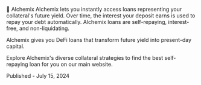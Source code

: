 📜 Alchemix
Alchemix lets you instantly access loans representing your collateral's future yield. Over time, the interest your deposit earns is used to repay your debt automatically. Alchemix loans are self-repaying, interest-free, and non-liquidating.

Alchemix gives you DeFi loans that transform future yield into present-day capital.

Explore Alchemix's diverse collateral strategies to find the best self-repaying loan for you on our main website.


Published - July 15, 2024
